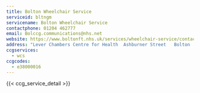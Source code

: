 ```yaml
---
title: Bolton Wheelchair Service
serviceid: bltngm
servicename: Bolton Wheelchair Service
contactphone: 01204 462777
email: Bolccg.communications@nhs.net
website: https://www.boltonft.nhs.uk/services/wheelchair-service/contact-details/
address: "Lever Chambers Centre for Health  Ashburner Street   Bolton  Greater Manchester  BL1 1SQ"
ccgservices:
  - wcs
ccgcodes:
  - e38000016
---
```


{{< ccg_service_detail >}}
